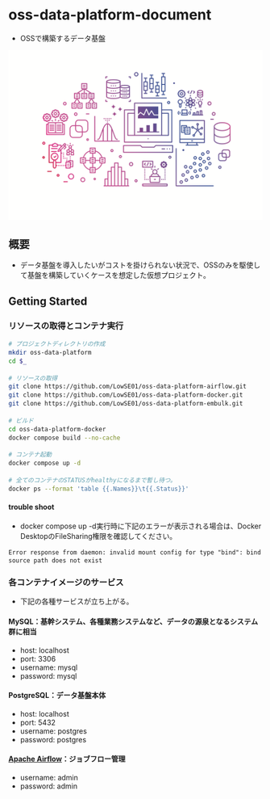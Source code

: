 # oss-data-platform-document
- OSSで構築するデータ基盤

![Image](images/AdobeStock_144803025.png)

## 概要
- データ基盤を導入したいがコストを掛けられない状況で、OSSのみを駆使して基盤を構築していくケースを想定した仮想プロジェクト。

## Getting Started

### リソースの取得とコンテナ実行

```bash
# プロジェクトディレクトリの作成
mkdir oss-data-platform
cd $_

# リソースの取得
git clone https://github.com/LowSE01/oss-data-platform-airflow.git
git clone https://github.com/LowSE01/oss-data-platform-docker.git
git clone https://github.com/LowSE01/oss-data-platform-embulk.git

# ビルド
cd oss-data-platform-docker
docker compose build --no-cache

# コンテナ起動
docker compose up -d

# 全てのコンテナのSTATUSがhealthyになるまで暫し待つ。
docker ps --format 'table {{.Names}}\t{{.Status}}'
```

#### trouble shoot
- docker compose up -d実行時に下記のエラーが表示される場合は、Docker DesktopのFileSharing権限を確認してください。

```
Error response from daemon: invalid mount config for type "bind": bind source path does not exist
```

### 各コンテナイメージのサービス
- 下記の各種サービスが立ち上がる。

#### MySQL：基幹システム、各種業務システムなど、データの源泉となるシステム群に相当
- host: localhost
- port: 3306
- username: mysql
- password: mysql

#### PostgreSQL：データ基盤本体
- host: localhost
- port: 5432
- username: postgres
- password: postgres

#### [Apache Airflow](http://localhost:8080/)：ジョブフロー管理
- username: admin 
- password: admin
